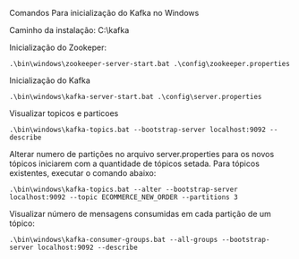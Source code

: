 Comandos Para inicialização do Kafka no Windows

Caminho da instalação: C:\kafka

Inicialização do Zookeper:
 
 `.\bin\windows\zookeeper-server-start.bat .\config\zookeeper.properties`

Inicialização do Kafka

`.\bin\windows\kafka-server-start.bat .\config\server.properties`

Visualizar topicos e particoes

`.\bin\windows\kafka-topics.bat --bootstrap-server localhost:9092 --describe`

Alterar numero de partições no arquivo server.properties para os novos tópicos iniciarem com a quantidade de tópicos setada.
Para tópicos existentes, executar o comando abaixo:

`.\bin\windows\kafka-topics.bat --alter --bootstrap-server localhost:9092 --topic ECOMMERCE_NEW_ORDER --partitions 3`

Visualizar número de mensagens consumidas em cada partição de um tópico:

`.\bin\windows\kafka-consumer-groups.bat --all-groups --bootstrap-server localhost:9092 --describe`